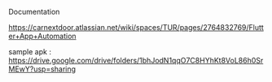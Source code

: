 
Documentation

https://carnextdoor.atlassian.net/wiki/spaces/TUR/pages/2764832769/Flutter+App+Automation

sample apk : https://drive.google.com/drive/folders/1bhJodN1qqO7C8HYhKt8VoL86h0SrMEwY?usp=sharing

